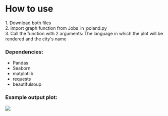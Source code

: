 <h1>How to use</h1>
1. Download both files<br>
2. import graph function from Jobs_in_poland.py<br>
3. Call the function with 2 arguments: The language in which the plot will be rendered and the city's name<br>
<h3>Dependencies:</h3>
<ul>
   <li>Pandas</li>
   <li>Seaborn</li>
   <li>matplotlib</li>
   <li>requests</li>
   <li>beautifulsoup</li>
</ul>

### Example output plot:<br>
<img src="https://media.licdn.com/dms/image/v2/D4D22AQFnE3PN27bhaA/feedshare-shrink_1280/feedshare-shrink_1280/0/1711915051623?e=1728518400&v=beta&t=NwZ_HquzBKJX9wOkPqbmZXwUc2ioMzL9gIx0EVSAD_U">

